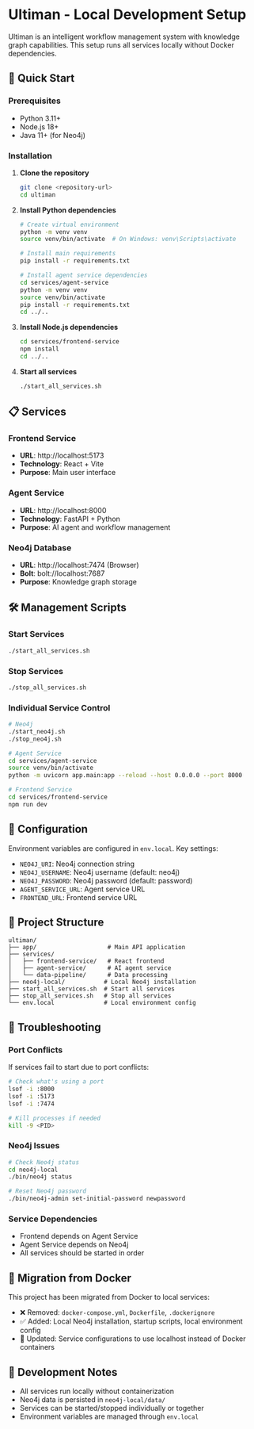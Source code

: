 # Ultiman - Local Development Setup

Ultiman is an intelligent workflow management system with knowledge graph capabilities. This setup runs all services locally without Docker dependencies.

## 🚀 Quick Start

### Prerequisites
- Python 3.11+
- Node.js 18+
- Java 11+ (for Neo4j)

### Installation

1. **Clone the repository**
   ```bash
   git clone <repository-url>
   cd ultiman
   ```

2. **Install Python dependencies**
   ```bash
   # Create virtual environment
   python -m venv venv
   source venv/bin/activate  # On Windows: venv\Scripts\activate
   
   # Install main requirements
   pip install -r requirements.txt
   
   # Install agent service dependencies
   cd services/agent-service
   python -m venv venv
   source venv/bin/activate
   pip install -r requirements.txt
   cd ../..
   ```

3. **Install Node.js dependencies**
   ```bash
   cd services/frontend-service
   npm install
   cd ../..
   ```

4. **Start all services**
   ```bash
   ./start_all_services.sh
   ```

## 📋 Services

### Frontend Service
- **URL**: http://localhost:5173
- **Technology**: React + Vite
- **Purpose**: Main user interface

### Agent Service
- **URL**: http://localhost:8000
- **Technology**: FastAPI + Python
- **Purpose**: AI agent and workflow management

### Neo4j Database
- **URL**: http://localhost:7474 (Browser)
- **Bolt**: bolt://localhost:7687
- **Purpose**: Knowledge graph storage

## 🛠️ Management Scripts

### Start Services
```bash
./start_all_services.sh
```

### Stop Services
```bash
./stop_all_services.sh
```

### Individual Service Control
```bash
# Neo4j
./start_neo4j.sh
./stop_neo4j.sh

# Agent Service
cd services/agent-service
source venv/bin/activate
python -m uvicorn app.main:app --reload --host 0.0.0.0 --port 8000

# Frontend Service
cd services/frontend-service
npm run dev
```

## 🔧 Configuration

Environment variables are configured in `env.local`. Key settings:

- `NEO4J_URI`: Neo4j connection string
- `NEO4J_USERNAME`: Neo4j username (default: neo4j)
- `NEO4J_PASSWORD`: Neo4j password (default: password)
- `AGENT_SERVICE_URL`: Agent service URL
- `FRONTEND_URL`: Frontend service URL

## 📁 Project Structure

```
ultiman/
├── app/                    # Main API application
├── services/
│   ├── frontend-service/   # React frontend
│   ├── agent-service/      # AI agent service
│   └── data-pipeline/      # Data processing
├── neo4j-local/           # Local Neo4j installation
├── start_all_services.sh  # Start all services
├── stop_all_services.sh   # Stop all services
└── env.local              # Local environment config
```

## 🐛 Troubleshooting

### Port Conflicts
If services fail to start due to port conflicts:
```bash
# Check what's using a port
lsof -i :8000
lsof -i :5173
lsof -i :7474

# Kill processes if needed
kill -9 <PID>
```

### Neo4j Issues
```bash
# Check Neo4j status
cd neo4j-local
./bin/neo4j status

# Reset Neo4j password
./bin/neo4j-admin set-initial-password newpassword
```

### Service Dependencies
- Frontend depends on Agent Service
- Agent Service depends on Neo4j
- All services should be started in order

## 🔄 Migration from Docker

This project has been migrated from Docker to local services:

- ❌ Removed: `docker-compose.yml`, `Dockerfile`, `.dockerignore`
- ✅ Added: Local Neo4j installation, startup scripts, local environment config
- 🔄 Updated: Service configurations to use localhost instead of Docker containers

## 📝 Development Notes

- All services run locally without containerization
- Neo4j data is persisted in `neo4j-local/data/`
- Services can be started/stopped individually or together
- Environment variables are managed through `env.local` 